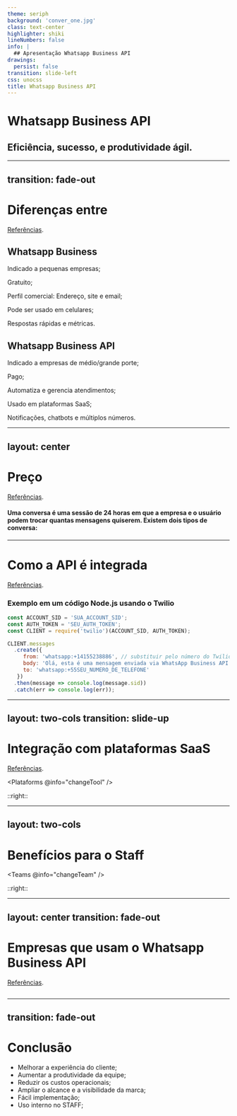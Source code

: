```yaml
---
theme: seriph
background: 'conver_one.jpg'
class: text-center
highlighter: shiki
lineNumbers: false
info: |
  ## Apresentação Whatsapp Business API
drawings:
  persist: false
transition: slide-left
css: unocss
title: Whatsapp Business API
---
```


# Whatsapp Business API

## Eficiência, sucesso, e produtividade ágil.

<!-- Slide introdutório -->

---
transition: fade-out
---

# Diferenças entre

[Referências](https://www.suri.ai/blog/diferenca-whatsapp-business-e-api).

<div class="flex pt-2">

  <div class="flex flex-col items-center w-100 text-center">
    <h2>Whatsapp Business</h2>
    <div class="flex flex-col pt-2 gap-0 max-w-60">
      <p>Indicado a pequenas empresas;</p>
      <p>Gratuito;</p>
      <p>Perfil comercial: Endereço, site e email;</p>
      <p>Pode ser usado em celulares;</p>
      <p>Respostas rápidas e métricas.</p>
    </div>
  </div>

  <div class="flex flex-col items-center w-100 text-center">
    <h2>Whatsapp Business API</h2>
    <div class="flex flex-col pt-2 gap-0 max-w-60">
      <p>Indicado a empresas de médio/grande porte;</p>
      <p>Pago;</p>
      <p>Automatiza e gerencia atendimentos;</p>
      <p>Usado em plataformas SaaS;</p>
      <p>Notificações, chatbots e múltiplos números.</p>
    </div>
  </div>
</div>

---
layout: center
---

# Preço
[Referências](https://sleekflow.io/pt-br/whatsapp-pricing-calculator).

#### Uma conversa é uma sessão de 24 horas em que a empresa e o usuário podem trocar quantas mensagens quiserem. Existem dois tipos de conversa:

<Counter :value="0.0293" message="Conversas iniciadas pelo usuário" />
<Counter :value="0.2615" message="Conversas iniciadas pela empresa" />

---

# Como a API é integrada
[Referências](https://www.twilio.com/pt-br/docs/whatsapp/quickstart/node).
### Exemplo em um código Node.js usando o Twilio

```js {all|1|2|3|5-12|all}
const ACCOUNT_SID = 'SUA_ACCOUNT_SID';
const AUTH_TOKEN = 'SEU_AUTH_TOKEN';
const CLIENT = require('twilio')(ACCOUNT_SID, AUTH_TOKEN);

CLIENT.messages
  .create({
     from: 'whatsapp:+14155238886', // substituir pelo número do Twilio WhatsApp Sandbox
     body: 'Olá, esta é uma mensagem enviada via WhatsApp Business API!',
     to: 'whatsapp:+55SEU_NUMERO_DE_TELEFONE'
   })
  .then(message => console.log(message.sid))
  .catch(err => console.log(err));
```

---
layout: two-cols
transition: slide-up
---

# Integração com plataformas SaaS
[Referências](https://www.twilio.com/pt-br/docs/whatsapp/quickstart/node).

<script setup lang="ts">
  import { ref } from 'vue';
  
  const TOOL = ref('')

  function changeTool(value) {
    TOOL.value = value
  }
</script>

<Plataforms @info="changeTool" />

::right::

<Benefits :info="TOOL" />

<!-- animações -->

---
layout: two-cols
---

# Benefícios para o Staff

<script setup lang="ts">
  import { ref } from 'vue';
  
  const TEAM = ref('')

  function changeTeam(value) {
    TEAM.value = value
  }
</script>

<Teams @info="changeTeam" />

::right::

<Benefits :info="TEAM" />

---
layout: center
transition: fade-out
---

# Empresas que usam o Whatsapp Business API
[Referências](https://www.take.net/blog/whatsapp/whatsapp-business-api/).

<Image />

---
transition: fade-out
---

# Conclusão

- Melhorar a experiência do cliente;
- Aumentar a produtividade da equipe;
- Reduzir os custos operacionais;
- Ampliar o alcance e a visibilidade da marca;
- Fácil implementação;
- Uso interno no STAFF;
